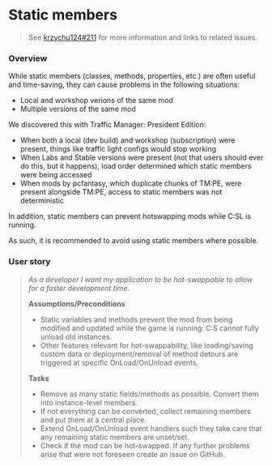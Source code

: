 # Static members

> See [krzychu124#211](https://github.com/krzychu124/Cities-Skylines-Traffic-Manager-President-Edition/issues/211) for more information and links to related issues.

### Overview

While static members (classes, methods, properties, etc.) are often useful and time-saving, they can cause problems in the following situations:

* Local and workshop verions of the same mod
* Multiple versions of the same mod

We discovered this with Traffic Manager: President Edition:

* When both a local (dev build) and workshop (subscription) were present, things like traffic light configs would stop working
* When Labs and Stable versions were present (not that users should ever do this, but it happens), load order determined which static members were being accessed
* When mods by pcfantasy, which duplicate chunks of TM:PE, were present alongside TM:PE, access to static members was not deterministic

In addition, static members can prevent hotswapping mods while C:SL is running.

As such, it is recommended to avoid using static members where possible.

### User story

> _As a developer I want my application to be hot-swappable to allow for a faster development time._
>  
> **Assumptions/Preconditions**
> - Static variables and methods prevent the mod from being modified and updated while the game is running: C:S cannot fully unload old instances.
> - Other features relevant for hot-swappability, like loading/saving custom data or deployment/removal of method detours are triggered at specific OnLoad/OnUnload events.
>  
> **Tasks**
> - Remove as many static fields/methods as possible. Convert them into instance-level members.
> - If not everything can be converted, collect remaining members and put them at a central place.
> - Extend OnLoad/OnUnload event handlers such they take care that any remaining static members are unset/set.
> - Check if the mod can be hot-swapped. If any further problems arise that were not foreseen create an issue on GitHub.
